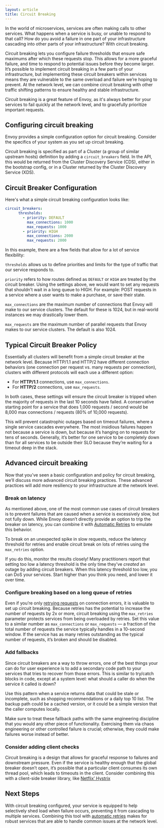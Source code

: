 ```yaml
---
layout: article
title: Circuit Breaking
---
```


[//]: # ( Copyright 2018 Turbine Labs, Inc.                                   )
[//]: # ( you may not use this file except in compliance with the License.    )
[//]: # ( You may obtain a copy of the License at                             )
[//]: # (                                                                     )
[//]: # (     http://www.apache.org/licenses/LICENSE-2.0                      )
[//]: # (                                                                     )
[//]: # ( Unless required by applicable law or agreed to in writing, software )
[//]: # ( distributed under the License is distributed on an "AS IS" BASIS,   )
[//]: # ( WITHOUT WARRANTIES OR CONDITIONS OF ANY KIND, either express or     )
[//]: # ( implied. See the License for the specific language governing        )
[//]: # ( permissions and limitations under the License.                      )

[//]: # (Circuit Breaking)

In the world of microservices, services are often making calls to other
services. What happens when a service is busy, or unable to respond to that
call? How do you avoid a failure in one part of your infrastructure cascading
into other parts of your infrastructure? With circuit breaking.

Circuit breaking lets you configure failure thresholds that ensure safe
maximums after which these requests stop. This allows for a more graceful
failure, and time to respond to potential issues before they become larger.
It’s possible to implement circuit breaking in a few parts of your
infrastructure, but implementing these circuit breakers within services means
they are vulnerable to the same overload and failure we’re hoping to prevent.
At the network level, we can combine circuit breaking with other traffic
shifting patterns to ensure healthy and stable infrastructure.

Circuit breaking is a great feature of Envoy, as it's always better for your
services to fail quickly at the network level, and to gracefully prioritize
important requests.

## Configuring circuit breaking

Envoy provides a simple configuration option for circuit breaking. Consider the
specifics of your system as you set up circuit breaking.

Circuit breaking is specified as part of a Cluster (a group of similar upstream
hosts) definition by adding a `circuit_breakers` field. In the API, this would
be returned from the Cluster Discovery Service (CDS), either in the bootstrap
config, or in a Cluster returned by the Cluster Discovery Service (XDS).

## Circuit Breaker Configuration

Here's what a simple circuit breaking configuration looks like:

```yaml
circuit_breakers:
      thresholds:
        - priority: DEFAULT
          max_connections: 1000
          max_requests: 1000
        - priority: HIGH
          max_connections: 2000
          max_requests: 2000
```

In this example, there are a few fields that allow for a lot of service
flexibility:

 `thresholds` allows us to define priorities and limits for the type of traffic that our service responds to.

`priority` refers to how routes defined as `DEFAULT` or `HIGH` are treated by
the circuit breaker. Using the settings above, we would want to set any
requests that shouldn’t wait in a long queue to HIGH. For example: POST
requests in a service where a user wants to make a purchase, or save their
state.

`max_connections` are the maximum number of connections that Envoy will make to
our service clusters. The default for these is 1024, but in real-world
instances we may drastically lower them.

`max_requests` are the maximum number of parallel requests that Envoy makes to
our service clusters. The default is also 1024.

## Typical Circuit Breaker Policy

Essentially all clusters will benefit from a simple circuit breaker at the
network level. Because HTTP/1.1 and HTTP/2 have different connection behaviors
(one connection per request vs. many requests per connection), clusters with
different protocols will each use a different option:

 - For **HTTP/1.1** connections, use `max_connections`.
 - For **HTTP/2** connections, use `max_requests`.

In both cases, these settings will ensure the circuit breaker is tripped when
the majority of requests in the last 10 seconds have failed. A conservative
starting point for a service that does 1,000 requests / second would be 8,000
max connections / requests (80% of 10,000 requests).

This will prevent catastrophic outages based on timeout failures, where a
single service cascades everywhere. The most insidious failures happen not
because a service is down, but because it’s hanging on to requests for tens of
seconds. Generally, it’s better for one service to be completely down than for
all services to be outside their SLO because they’re waiting for a timeout deep
in the stack.

## Advanced circuit breaking

Now that you’ve seen a basic configuration and policy for circuit breaking,
we’ll discuss more advanced circuit breaking practices. These advanced
practices will add more resiliency to your infrastructure at the network level.

###  Break on latency

As mentioned above, one of the most common use cases of circuit breakers is to
prevent failures that are caused when a service is excessively slow, but not
fully down. While Envoy doesn’t directly provide an option to trip the breaker
on latency, you can combine it with [Automatic Retries](automatic-retries.html)
to emulate this behavior.

To break on an unexpected spike in slow requests, reduce the latency threshold
for retries and enable circuit break on lots of retries using the `max_retries`
option.

If you do this, monitor the results closely! Many practitioners report that
setting too low a latency threshold is the only time they’ve *created* an
outage by adding circuit breakers. When this latency threshold too low, you can
DoS your services. Start higher than you think you need, and lower it over
time.

### Configure breaking based on a long queue of retries

Even if you’re only [retrying requests](automatic-retries.html) on connection
errors, it is valuable to set up circuit breaking. Because retries has the
potential to increase the number of requests by 2x or more, circuit breaking
using the `max_retries` parameter protects services from being overloaded by
retries. Set this value to a similar number as `max_connections` or
`max_requests` — a fraction of the total number of requests the service
typically handles in a 10-second window. If the service has as many retries
outstanding as the typical number of requests, it’s broken and should be
disabled.

 ### Add fallbacks

Since circuit breakers are a way to throw errors, one of the best things your
can do for user experience is to add a secondary code path to your services
that tries to recover from those errors. This is similar to try/catch blocks in
code, except at a system level: what should a caller do when the service it
called is down?

Use this pattern when a service returns data that could be stale or incomplete,
such as shopping recommendations or a daily top 10 list. The backup path could
be a cached version, or it could be a simple version that the caller computes
locally.

Make sure to treat these fallback paths with the same engineering discipline
that you would any other piece of functionality. Exercising them via chaos
engineering or other controlled failure is crucial; otherwise, they could make
failures worse instead of better.

### Consider adding client checks

Circuit breaking is a design that allows for graceful response to failures and
downstream pressure. Even if the service is healthy enough that the global
breaker doesn’t open, it’s possible that a particular client consumes its own
thread pool, which leads to timeouts in the client. Consider combining this
with a client-side breaker library, like
[Netflix’ Hystrix](https://github.com/Netflix/Hystrix)

## Next Steps

With circuit breaking configured, your service is equipped to help selectively
shed load when failure occurs, preventing it from cascading to multiple
services. Combining this tool with
[automatic retries](automatic-retries.html)
makes for robust services that are able to handle common issues at the network
level.
